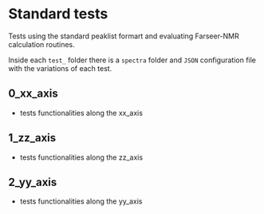 # Standard tests

Tests using the standard peaklist formart and evaluating Farseer-NMR calculation routines.  

Inside each `test_` folder there is a `spectra` folder and `JSON` configuration file with the variations of each test.

## 0_xx_axis

- tests functionalities along the xx_axis

## 1_zz_axis

- tests functionalities along the zz_axis

## 2_yy_axis

- tests functionalities along the yy_axis
